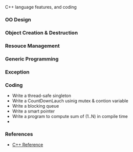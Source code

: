 C++ language features, and coding

### OO Design

### Object Creation & Destruction

### Resouce Management

### Generic Programming

### Exception

### Coding
* Write a thread-safe singleton
* Write a CountDownLauch usinig mutex & contion variable
* Write a blocking queue
* Write a smart pointer
* Write a program to compute sum of (1..N) in compile time
* 

### References
* [C++ Reference](http://www.cplusplus.com/reference)

